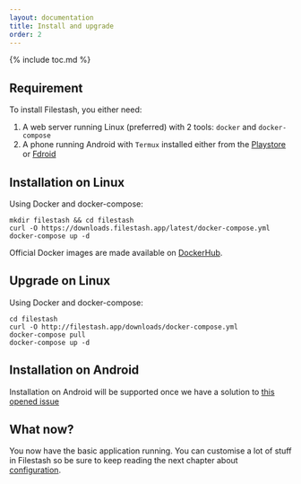 ```yaml
---
layout: documentation
title: Install and upgrade
order: 2
---
```


{% include toc.md %}

## Requirement

To install Filestash, you either need:
1. A web server running Linux (preferred) with 2 tools: `docker` and `docker-compose`
2. A phone running Android with `Termux` installed either from the [Playstore](https://play.google.com/store/apps/details?id=com.termux) or [Fdroid](https://f-droid.org/packages/com.termux/)



## Installation on Linux

Using Docker and docker-compose:
```
mkdir filestash && cd filestash
curl -O https://downloads.filestash.app/latest/docker-compose.yml
docker-compose up -d
```

Official Docker images are made available on [DockerHub](https://hub.docker.com/r/machines/filestash/).

## Upgrade on Linux

Using Docker and docker-compose:
```
cd filestash
curl -O http://filestash.app/downloads/docker-compose.yml
docker-compose pull
docker-compose up -d
```

## Installation on Android

Installation on Android will be supported once we have a solution to [this opened issue](https://github.com/mickael-kerjean/filestash/issues/104)

## What now?

You now have the basic application running. You can customise a lot of stuff in Filestash so be sure to keep reading the next chapter about [configuration](/docs/configuration).
